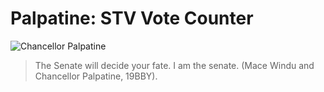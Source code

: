 # Palpatine: STV Vote Counter

![Chancellor Palpatine][palpatine]
> The Senate will decide your fate. 
> I am the senate. 
> (Mace Windu and Chancellor Palpatine, 19BBY). 

[palpatine]: https://vignette.wikia.nocookie.net/starwars/images/9/9a/Palp_trustme.jpg/revision/latest/scale-to-width-down/250?cb=20070114040526